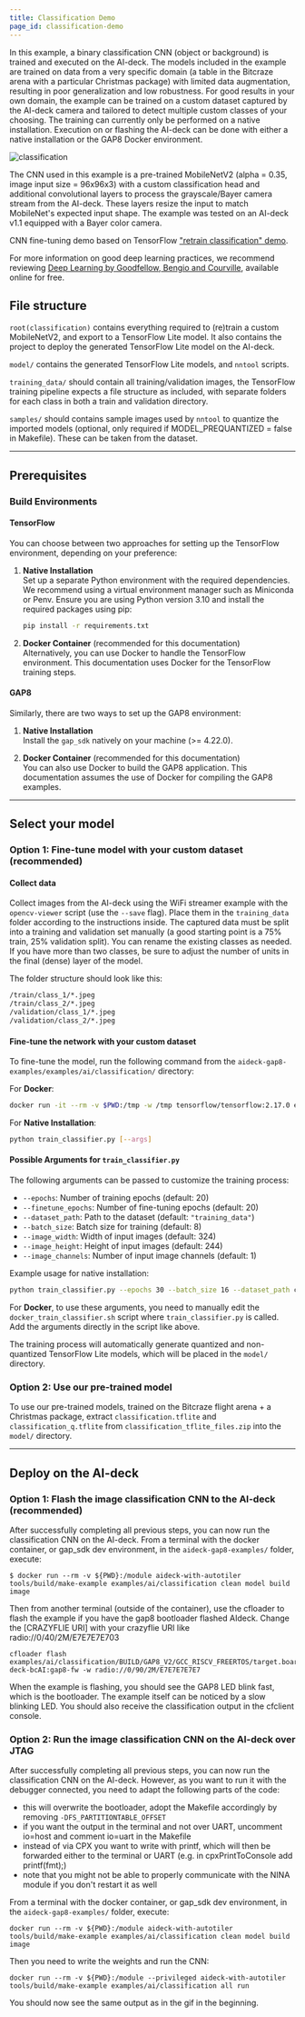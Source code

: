 ```yaml
---
title: Classification Demo
page_id: classification-demo
---
```


In this example, a binary classification CNN (object or background) is trained and executed on the AI-deck. The models included in the example are trained on data from a very specific domain (a table in the Bitcraze arena with a particular Christmas package) with limited data augmentation, resulting in poor generalization and low robustness. For good results in your own domain, the example can be trained on a custom dataset captured by the AI-deck camera and tailored to detect multiple custom classes of your choosing. The training can currently only be performed on a native installation. Execution on or flashing the AI-deck can be done with either a native installation or the GAP8 Docker environment.

![classification](/docs/images/classification.gif)

The CNN used in this example is a pre-trained MobileNetV2 (alpha = 0.35, image input size = 96x96x3) with a custom classification head and additional convolutional layers to process the grayscale/Bayer camera stream from the AI-deck. These layers resize the input to match MobileNet's expected input shape. The example was tested on an AI-deck v1.1 equipped with a Bayer color camera.

CNN fine-tuning demo based on TensorFlow ["retrain classification" demo](https://github.com/google-coral/tutorials/blob/52b60653698a10e7c83c5761cf6a2acc3db57d22/retrain_classification_ptq_tf2.ipynb).

For more information on good deep learning practices, we recommend reviewing [Deep Learning by Goodfellow, Bengio and Courville](https://www.deeplearningbook.org/), available online for free.
## File structure
`root(classification)` contains everything required to (re)train a custom MobileNetV2, and export to a TensorFlow Lite model. It also contains the project to deploy the generated TensorFlow Lite model on the AI-deck.

`model/` contains the generated TensorFlow Lite models, and `nntool` scripts.

`training_data/` should contain all training/validation images, the TensorFlow training pipeline expects a file structure as included, with separate folders for each class in both a train and validation directory.

`samples/` should contains sample images used by `nntool` to quantize the imported models (optional, only required if MODEL_PREQUANTIZED = false in Makefile). These can be taken from the dataset.

---
## Prerequisites
### Build Environments

#### TensorFlow
You can choose between two approaches for setting up the TensorFlow environment, depending on your preference:

1. **Native Installation**  
   Set up a separate Python environment with the required dependencies. We recommend using a virtual environment manager such as Miniconda or Penv. Ensure you are using Python version 3.10 and install the required packages using pip:  
   ```bash
   pip install -r requirements.txt
   ```

2. **Docker Container** (recommended for this documentation)  
   Alternatively, you can use Docker to handle the TensorFlow environment. This documentation uses Docker for the TensorFlow training steps.

#### GAP8
Similarly, there are two ways to set up the GAP8 environment:

1. **Native Installation**  
   Install the `gap_sdk` natively on your machine (>= 4.22.0).

2. **Docker Container** (recommended for this documentation)  
   You can also use Docker to build the GAP8 application. This documentation assumes the use of Docker for compiling the GAP8 examples.

---
## Select your model
### Option 1: Fine-tune model with your custom dataset (recommended)

#### Collect data
Collect images from the AI-deck using the WiFi streamer example with the `opencv-viewer` script (use the `--save` flag). Place them in the `training_data` folder according to the instructions inside. The captured data must be split into a training and validation set manually (a good starting point is a 75% train, 25% validation split). You can rename the existing classes as needed. If you have more than two classes, be sure to adjust the number of units in the final (dense) layer of the model.

The folder structure should look like this:

```bash
/train/class_1/*.jpeg
/train/class_2/*.jpeg
/validation/class_1/*.jpeg
/validation/class_2/*.jpeg
```

#### Fine-tune the network with your custom dataset

To fine-tune the model, run the following command from the `aideck-gap8-examples/examples/ai/classification/` directory:

For **Docker**:
```bash
docker run -it --rm -v $PWD:/tmp -w /tmp tensorflow/tensorflow:2.17.0 examples/ai/classification/docker_train_classifier.sh
```

For **Native Installation**:
```bash
python train_classifier.py [--args]
```

#### Possible Arguments for `train_classifier.py`

The following arguments can be passed to customize the training process:

- `--epochs`: Number of training epochs (default: 20)
- `--finetune_epochs`: Number of fine-tuning epochs (default: 20)
- `--dataset_path`: Path to the dataset (default: `"training_data"`)
- `--batch_size`: Batch size for training (default: 8)
- `--image_width`: Width of input images (default: 324)
- `--image_height`: Height of input images (default: 244)
- `--image_channels`: Number of input image channels (default: 1)

Example usage for native installation:

```bash
python train_classifier.py --epochs 30 --batch_size 16 --dataset_path custom_data
```

For **Docker**, to use these arguments, you need to manually edit the `docker_train_classifier.sh` script where `train_classifier.py` is called. Add the arguments directly in the script like above.

The training process will automatically generate quantized and non-quantized TensorFlow Lite models, which will be placed in the `model/` directory.

### Option 2: Use our pre-trained model
To use our pre-trained models, trained on the Bitcraze flight arena + a Christmas package, extract `classification.tflite` and `classification_q.tflite` from `classification_tflite_files.zip` into the `model/` directory.

---
## Deploy on the AI-deck
### Option 1: Flash the image classification CNN to the AI-deck (recommended)

After successfully completing all previous steps, you can now run the classification CNN on the AI-deck. From a terminal with the docker container, or gap_sdk dev environment, in the `aideck-gap8-examples/` folder, execute:

```
$ docker run --rm -v ${PWD}:/module aideck-with-autotiler tools/build/make-example examples/ai/classification clean model build image
```

Then from another terminal (outside of the container), use the cfloader to flash the example if you have the gap8 bootloader flashed AIdeck. Change the [CRAZYFLIE URI] with your crazyflie URI like radio://0/40/2M/E7E7E7E703
```
cfloader flash examples/ai/classification/BUILD/GAP8_V2/GCC_RISCV_FREERTOS/target.board.devices.flash.img deck-bcAI:gap8-fw -w radio://0/90/2M/E7E7E7E7E7
```

When the example is flashing, you should see the GAP8 LED blink fast, which is the bootloader. The example itself can be noticed by a slow blinking LED.
You should also receive the classification output in the cfclient console.


### Option 2: Run the image classification CNN on the AI-deck over JTAG

After successfully completing all previous steps, you can now run the classification CNN on the AI-deck. However, as you want to run it with the debugger connected, you need to adapt the following parts of the code:
- this will overwrite the bootloader, adopt the Makefile accordingly by removing `-DFS_PARTITIONTABLE_OFFSET`
- if you want the output in the terminal and not over UART, uncomment io=host and comment io=uart in the Makefile
- instead of via CPX you want to write with printf, which will then be forwarded either to the terminal or UART (e.g. in cpxPrintToConsole add printf(fmt);)
- note that you might not be able to properly communicate with the NINA module if you don't restart it as well

From a terminal with the docker container, or gap_sdk dev environment, in the `aideck-gap8-examples/` folder, execute:

```
docker run --rm -v ${PWD}:/module aideck-with-autotiler tools/build/make-example examples/ai/classification clean model build image
```

Then you need to write the weights and run the CNN:

```
docker run --rm -v ${PWD}:/module --privileged aideck-with-autotiler tools/build/make-example examples/ai/classification all run
```

You should now see the same output as in the gif in the beginning.
